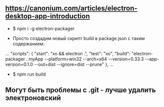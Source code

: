 ## https://canonium.com/articles/electron-desktop-app-introduction

- $ npm i -g electron-packager


- Просто создадим новый скрипт build в package.json с таким содержанием:

...
  "scripts": {
    "start": "xo && electron .",
    "test": "xo",
    "build": "electron-packager . myApp --platform=win32 --arch=x64 --version=0.33.3 --app-version=0.1.0 --out=dist --ignore=dist --prune"
  },
...


- $ npm run build


## Могут быть проблемы с .git - лучше удалить электроновский

